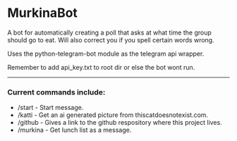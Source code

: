 # MurkinaBot

A bot for automatically creating a poll that asks at what time the group should go to eat. Will also correct you if you spell certain words wrong.

Uses the python-telegram-bot module as the telegram api wrapper.

Remember to add api_key.txt to root dir or else the bot wont run.

---

### Current commands include:
- /start    -  Start message. 
- /katti    -  Get an ai generated picture from thiscatdoesnotexist.com.
- /github   -  Gives a link to the github respository where this project lives.
- /murkina  -  Get lunch list as a message.
